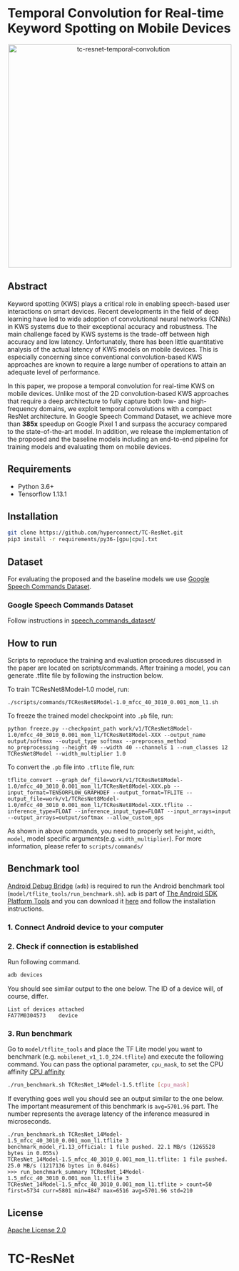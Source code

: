 # Temporal Convolution for Real-time Keyword Spotting on Mobile Devices

<p align="center">
  <img src="https://raw.githubusercontent.com/hyperconnect/TC-ResNet/master/figure/main_figure.png", width="500", alt="tc-resnet-temporal-convolution">
</p>

## Abstract
Keyword spotting (KWS) plays a critical role in enabling speech-based user interactions on smart devices.
Recent developments in the field of deep learning have led to wide adoption of convolutional neural networks (CNNs) in KWS systems due to their exceptional accuracy and robustness.
The main challenge faced by KWS systems is the trade-off between high accuracy and low latency.
Unfortunately, there has been little quantitative analysis of the actual latency of KWS models on mobile devices.
This is especially concerning since conventional convolution-based KWS approaches are known to require a large number of operations to attain an adequate level of performance.

In this paper, we propose a temporal convolution for real-time KWS on mobile devices.
Unlike most of the 2D convolution-based KWS approaches that require a deep architecture to fully capture both low- and high-frequency domains, we exploit temporal convolutions with a compact ResNet architecture.
In Google Speech Command Dataset, we achieve more than **385x** speedup on Google Pixel 1 and surpass the accuracy compared to the state-of-the-art model.
In addition, we release the implementation of the proposed and the baseline models including an end-to-end pipeline for training models and evaluating them on mobile devices.


## Requirements

* Python 3.6+
* Tensorflow 1.13.1

## Installation

```bash
git clone https://github.com/hyperconnect/TC-ResNet.git
pip3 install -r requirements/py36-[gpu|cpu].txt
```

## Dataset

For evaluating the proposed and the baseline models we use [Google Speech Commands Dataset](https://ai.googleblog.com/2017/08/launching-speech-commands-dataset.html).

### Google Speech Commands Dataset

Follow instructions in [speech_commands_dataset/](https://github.com/hyperconnect/TC-ResNet/tree/master/speech_commands_dataset)

## How to run

Scripts to reproduce the training and evaluation procedures discussed in the paper are located on scripts/commands. After training a model, you can generate .tflite file by following the instruction below.

To train TCResNet8Model-1.0 model, run:

```
./scripts/commands/TCResNet8Model-1.0_mfcc_40_3010_0.001_mom_l1.sh
```

To freeze the trained model checkpoint into `.pb` file, run:

```
python freeze.py --checkpoint_path work/v1/TCResNet8Model-1.0/mfcc_40_3010_0.001_mom_l1/TCResNet8Model-XXX --output_name output/softmax --output_type softmax --preprocess_method no_preprocessing --height 49 --width 40 --channels 1 --num_classes 12 TCResNet8Model --width_multiplier 1.0
```

To convert the `.pb` file into `.tflite` file, run:

```
tflite_convert --graph_def_file=work/v1/TCResNet8Model-1.0/mfcc_40_3010_0.001_mom_l1/TCResNet8Model-XXX.pb --input_format=TENSORFLOW_GRAPHDEF --output_format=TFLITE --output_file=work/v1/TCResNet8Model-1.0/mfcc_40_3010_0.001_mom_l1/TCResNet8Model-XXX.tflite --inference_type=FLOAT --inference_input_type=FLOAT --input_arrays=input --output_arrays=output/softmax --allow_custom_ops
```

As shown in above commands, you need to properly set `height`, `width`, `model`, model specific arguments(e.g. `width_multiplier`).
For more information, please refer to `scripts/commands/`

## Benchmark tool

[Android Debug Bridge](https://developer.android.com/studio/command-line/adb.html) (`adb`) is required to run the Android benchmark tool (`model/tflite_tools/run_benchmark.sh`).
`adb` is part of [The Android SDK Platform Tools](https://developer.android.com/studio/releases/platform-tools) and you can download it [here](https://developer.android.com/studio/releases/platform-tools.html) and follow the installation instructions.

### 1. Connect Android device to your computer

### 2. Check if connection is established

Run following command.

```bash
adb devices
```

You should see similar output to the one below.
The ID of a device will, of course, differ.

```
List of devices attached
FA77M0304573	device
```

### 3. Run benchmark

Go to `model/tflite_tools` and place the TF Lite model you want to benchmark (e.g. `mobilenet_v1_1.0_224.tflite`) and execute the following command.
You can pass the optional parameter, `cpu_mask`, to set the CPU affinity [CPU affinity](https://github.com/tensorflow/tensorflow/tree/r1.13/tensorflow/lite/tools/benchmark#reducing-variance-between-runs-on-android)


```bash
./run_benchmark.sh TCResNet_14Model-1.5.tflite [cpu_mask]
```


If everything goes well you should see an output similar to the one below.
The important measurement of this benchmark is `avg=5701.96` part.
The number represents the average latency of the inference measured in microseconds.

```
./run_benchmark.sh TCResNet_14Model-1.5_mfcc_40_3010_0.001_mom_l1.tflite 3
benchmark_model_r1.13_official: 1 file pushed. 22.1 MB/s (1265528 bytes in 0.055s)
TCResNet_14Model-1.5_mfcc_40_3010_0.001_mom_l1.tflite: 1 file pushed. 25.0 MB/s (1217136 bytes in 0.046s)
>>> run_benchmark_summary TCResNet_14Model-1.5_mfcc_40_3010_0.001_mom_l1.tflite 3
TCResNet_14Model-1.5_mfcc_40_3010_0.001_mom_l1.tflite > count=50 first=5734 curr=5801 min=4847 max=6516 avg=5701.96 std=210
```

## License

[Apache License 2.0](LICENSE)
# TC-ResNet
